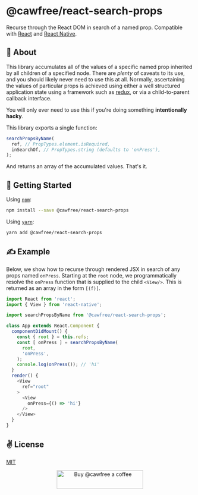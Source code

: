 # @cawfree/react-search-props
Recurse through the React DOM in search of a named prop. Compatible with [React](https://reactjs.org/) and [React Native](https://facebook.github.io/react-native/).

## 🤔 About
This library accumulates all of the values of a specific named prop inherited by all children of a specified node. There are _plenty_ of caveats to its use, and you should likely never need to use this at all. Normally, ascertaining the values of particular props is achieved using either a well structured application state using a framework such as [redux](https://redux.js.org/introduction/getting-started), or via a child-to-parent callback interface.

You will only ever need to use this if you're doing something **intentionally hacky**.

This library exports a single function:

```javascript
searchPropsByName(
  ref, // PropTypes.element.isRequired,
  inSearchOf, // PropTypes.string (defaults to 'onPress'),
);
```

And returns an array of the accumulated values. That's it.

## 🚀 Getting Started

Using [`npm`]():

```sh
npm install --save @cawfree/react-search-props
```

Using [`yarn`]():

```sh
yarn add @cawfree/react-search-props
```

## ✍️  Example

Below, we show how to recurse through rendered JSX in search of any props named `onPress`. Starting at the `root` node, we programmatically resolve the `onPress` function that is supplied to the child `<View/>`. This is returned as an array in the form `[(f)]`.

```javascript
import React from 'react';
import { View } from 'react-native';

import searchPropsByName from '@cawfree/react-search-props';

class App extends React.Component {
  componentDidMount() {
    const { root } = this.refs;
    const [ onPress ] = searchPropsByName(
      root,
      'onPress',
    );
    console.log(onPress()); // 'hi'
  }
  render() {
    <View
      ref="root"
    >
      <View
        onPress={() => 'hi'}
      />
    </View>
  }
}

```

## ✌️  License
[MIT](https://opensource.org/licenses/MIT)

<p align="center">
  <a href="https://www.buymeacoffee.com/cawfree">
    <img src="https://cdn.buymeacoffee.com/buttons/default-orange.png" alt="Buy @cawfree a coffee" width="232" height="50" />
  </a>
</p>
